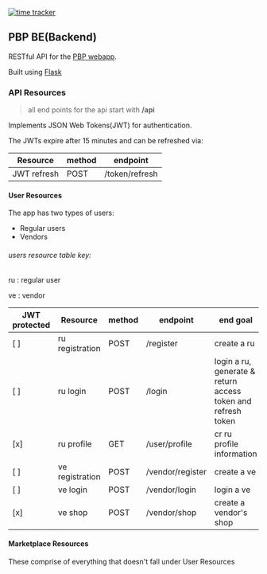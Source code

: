 [![time tracker](https://wakatime.com/badge/github/MainaMurage/PBP_BE.svg)](https://wakatime.com/badge/github/MainaMurage/PBP_BE)
## PBP BE(Backend)
RESTful API for the [PBP webapp](https://github.com/MainaMurage/PBP-FE). 

Built using [Flask](https://flask.palletsprojects.com/en/1.1.x/)

### API Resources
> all end points for the api start with **/api**

Implements JSON Web Tokens(JWT) for authentication.

The JWTs expire after 15 minutes and can be refreshed via:

| Resource        | method | endpoint  |
| --------------- | ------ | --------- |
| JWT refresh     | POST   | /token/refresh |

#### User Resources
The app has two types of users:
- Regular users
- Vendors

###### users resource table key:
ru
 : regular user
 
ve
: vendor

| JWT protected | Resource        | method | endpoint  | end goal |
| ------------- | --------------- | ------ | --------- | -------- |
| [ ]           | ru registration | POST   | /register | create a ru |
| [ ]           | ru login        | POST   | /login    | login a ru, generate & return access token and refresh token |
| [x]           | ru profile      | GET    | /user/profile | cr ru profile information |
| [ ]           | ve registration | POST   | /vendor/register | create a ve |
| [ ]           | ve login        | POST   | /vendor/login | login a ve |
| [x]           | ve shop         | POST   | /vendor/shop | create a vendor's shop |

#### Marketplace Resources
These comprise of everything that doesn't fall under User Resources
